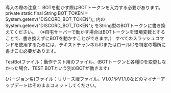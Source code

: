 導入の際の注意：
  BOTを動かす際はBOTトークンを入力する必要があります。
  private static final String BOT_TOKEN = System.getenv("DISCORD_BOT_TOKEN");;  内の System.getenv("DISCORD_BOT_TOKEN"); をString型のBOTトークンに書き換えてください。
（※自宅サーバーで動かす場合はBOTトークンを環境変数とすることで、書き換えずにBOTを動かすことができます。）
  すべてのスラッシュコマンドを使用するためには、テキストチャンネルIDまたはロールIDを特定の場所に書きこむ必要があります。

TestBotファイル：動作テスト用のファイル。(BOTトークンと各種IDを変更しなかった場合、TEST BOTという別のBOTが動きます)

(バージョン名)ファイル：リリース版ファイル。V1.0.1やV1.1.0などのマイナーアップデートはそのままコミットしてください。
